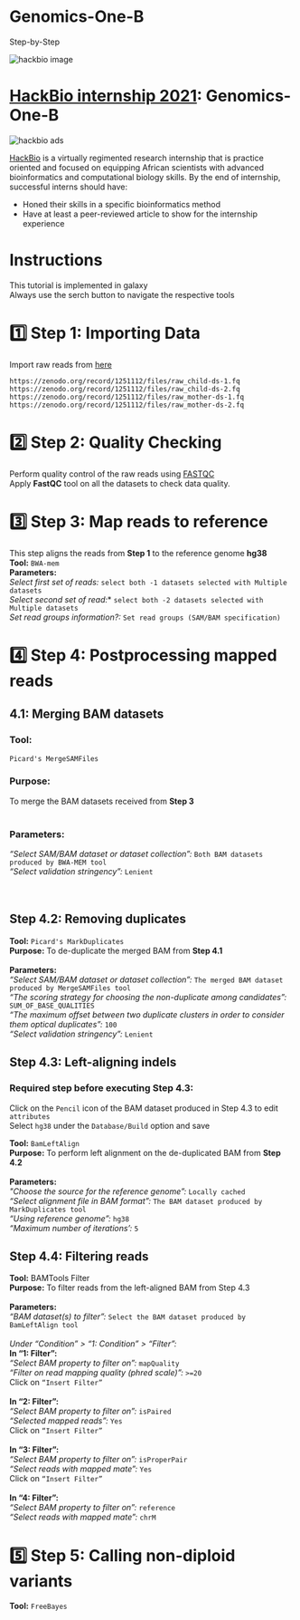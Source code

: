 # Genomics-One-B
Step-by-Step 

![hackbio image](https://media-exp1.licdn.com/dms/image/C561BAQHKcVQGbcedOA/company-background_10000/0/1598491473588?e=2159024400&v=beta&t=rxECjvQ_YSc28Dn0n9YOtDoFFmvXjatRiqc__C2mpU0)

# [HackBio internship 2021](https://thehackbio.com/):  Genomics-One-B
![hackbio ads](https://pbs.twimg.com/media/E5k_rKIWEAcaG_-.jpg)

[HackBio](https://thehackbio.com/) is a virtually regimented research internship that is practice oriented and focused on equipping African scientists with advanced bioinformatics and computational biology skills. By the end of internship, successful interns should have:
- Honed their skills in a specific bioinformatics method
- Have at least a peer-reviewed article to show for the internship experience

# Instructions  
This tutorial is implemented in galaxy  
Always use the serch button to navigate the respective tools  

# 1️⃣ Step 1: Importing Data
Import raw reads from [here](https://zenodo.org/record/1251112)

```
https://zenodo.org/record/1251112/files/raw_child-ds-1.fq
https://zenodo.org/record/1251112/files/raw_child-ds-2.fq
https://zenodo.org/record/1251112/files/raw_mother-ds-1.fq
https://zenodo.org/record/1251112/files/raw_mother-ds-2.fq
```

# 2️⃣ Step 2: Quality Checking  
Perform quality control of the raw reads using [FASTQC](https://www.bioinformatics.babraham.ac.uk/projects/fastqc/)  
Apply **FastQC** tool on all the datasets to check data quality.  

# 3️⃣ Step 3: Map reads to reference  
This step aligns the reads from **Step 1** to the reference genome **hg38**    
**Tool:** ``BWA-mem``
<br/>
**Parameters:**<br/>
*Select first set of reads:* `select both -1 datasets selected with Multiple datasets` <br/>
*Select second set of read:** `select both -2 datasets selected with Multiple datasets`<br/>
*Set read groups information?:* `Set read groups (SAM/BAM specification)`<br/>

# 4️⃣ Step 4: Postprocessing mapped reads

## 4.1: Merging BAM datasets

### Tool:<br/>
``Picard's MergeSAMFiles``<br/>
### Purpose:<br/>
To merge the BAM datasets received from **Step 3**<br/>
<br/>
### Parameters:<br/>
*“Select SAM/BAM dataset or dataset collection”:* `Both BAM datasets produced by BWA-MEM tool`<br/>
*“Select validation stringency”:* `Lenient`<br/>  
<br/>

## Step 4.2: Removing duplicates

**Tool:** ``Picard's MarkDuplicates``<br/>
**Purpose:** To de-duplicate the merged BAM from **Step 4.1**<br/>
<br/>
**Parameters:**<br/>
*“Select SAM/BAM dataset or dataset collection”:* ``The merged BAM dataset produced by MergeSAMFiles tool``<br/>
*“The scoring strategy for choosing the non-duplicate among candidates”:* ``SUM_OF_BASE_QUALITIES``<br/>
*“The maximum offset between two duplicate clusters in order to consider them optical duplicates”:* ``100``<br/>
*“Select validation stringency”:* ``Lenient``<br/>

## Step 4.3: Left-aligning indels

### Required step before executing Step 4.3:<br/>
Click on the ``Pencil`` icon of the BAM dataset produced in Step 4.3 to edit ``attributes`` <br/>
Select `hg38` under the `Database/Build` option and save

**Tool:** ``BamLeftAlign``<br/>
**Purpose:** To perform left alignment on the de-duplicated BAM from **Step 4.2**<br/>
<br/>
**Parameters:**<br/>
*"Choose the source for the reference genome”:* ``Locally cached``<br/>
*“Select alignment file in BAM format”:* ``The BAM dataset produced by MarkDuplicates tool``<br/>
*“Using reference genome”:* ``hg38``<br/>
*“Maximum number of iterations’:* ``5``<br/>


## Step 4.4: Filtering reads

**Tool:** BAMTools Filter<br/>
**Purpose:** To filter reads from the left-aligned BAM from Step 4.3<br/>
<br/>
**Parameters:**<br/>
*“BAM dataset(s) to filter”:* ``Select the BAM dataset produced by BamLeftAlign tool``<br/>
<br/>
*Under “Condition” > “1: Condition” > “Filter”:*<br/>
**In “1: Filter”:**<br/>
*“Select BAM property to filter on”:* ``mapQuality``<br/>
*“Filter on read mapping quality (phred scale)”:* ``>=20``<br/>
Click on ``“Insert Filter”``<br/>
<br/>
**In “2: Filter”:**<br/>
*“Select BAM property to filter on”:* ``isPaired``<br/>
*“Selected mapped reads”:* ``Yes``<br/>
Click on ``“Insert Filter”``<br/>
<br/>
**In “3: Filter”:**<br/>
*“Select BAM property to filter on”:* ``isProperPair``<br/>
*“Select reads with mapped mate”:* ``Yes``<br/>
Click on ``“Insert Filter”``<br/>
<br/>
**In “4: Filter”:**<br/>
*“Select BAM property to filter on”:* ``reference``<br/>
*“Select reads with mapped mate”:* ``chrM``<br/>


# 5️⃣ Step 5: Calling non-diploid variants  
**Tool:** ``FreeBayes``  




